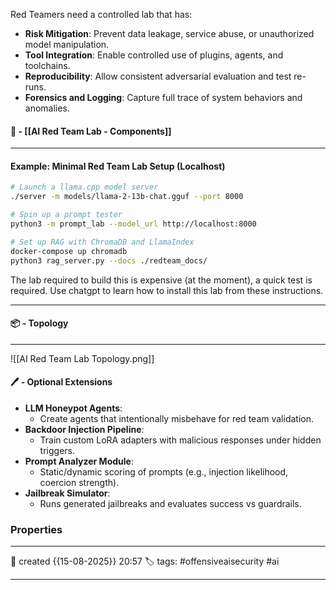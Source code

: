 Red Teamers need a controlled lab that has:

- **Risk Mitigation**: Prevent data leakage, service abuse, or unauthorized model manipulation.
- **Tool Integration**: Enable controlled use of plugins, agents, and toolchains.
- **Reproducibility**: Allow consistent adversarial evaluation and test re-runs.
- **Forensics and Logging**: Capture full trace of system behaviors and anomalies.

#### 🚀 - [[AI Red Team Lab - Components]]
---
#### **Example: Minimal Red Team Lab Setup (Localhost)**

```bash
# Launch a llama.cpp model server
./server -m models/llama-2-13b-chat.gguf --port 8000

# Spin up a prompt tester
python3 -m prompt_lab --model_url http://localhost:8000

# Set up RAG with ChromaDB and LlamaIndex
docker-compose up chromadb
python3 rag_server.py --docs ./redteam_docs/
```
The lab required to build this is expensive (at the moment), a quick test is required. Use chatgpt to learn how to install this lab from these instructions.

---
#### 📦 - Topology
--- 
![[AI Red Team Lab Topology.png]]


#### 🖊️ - Optional Extensions

- **LLM Honeypot Agents**:
    - Create agents that intentionally misbehave for red team validation.
- **Backdoor Injection Pipeline**:
    - Train custom LoRA adapters with malicious responses under hidden triggers.
- **Prompt Analyzer Module**:
    - Static/dynamic scoring of prompts (e.g., injection likelihood, coercion strength).
- **Jailbreak Simulator**:
    - Runs generated jailbreaks and evaluates success vs guardrails.




### Properties
---
📆 created   {{15-08-2025}} 20:57
🏷️ tags: #offensiveaisecurity #ai

---

